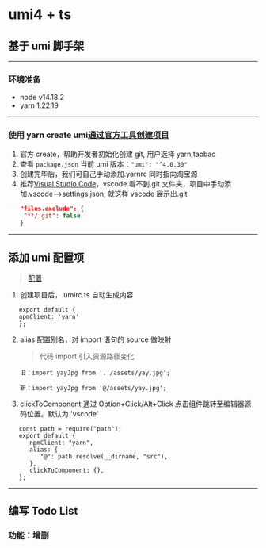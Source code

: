 # umi4 + ts

## 基于 umi 脚手架

---

### 环境准备

- node v14.18.2
- yarn 1.22.19

---

### 使用 yarn create umi[通过官方工具创建项目](https://umijs.org/docs/tutorials/getting-started#%E5%88%9B%E5%BB%BA%E9%A1%B9%E7%9B%AE)

1. 官方 create，帮助开发者初始化创建 git, 用户选择 yarn,taobao
2. 查看 `package.json` 当前 umi 版本：`"umi": "^4.0.30"`
3. 创建完毕后，我们可自己手动添加.yarnrc 同时指向淘宝源
4. 推荐[Visual Studio Code](https://code.visualstudio.com/)，vscode 看不到.git 文件夹，项目中手动添加.vscode-->settings.json, 就这样 vscode 展示出.git
   ```json
   "files.exclude": {
    "**/.git": false
   }
   ```

---

## 添加 umi 配置项

> [配置](https://umijs.org/docs/api/config)

1. 创建项目后，.umirc.ts 自动生成内容

```
   export default {
   npmClient: 'yarn'
   };
```

2. alias 配置别名，对 import 语句的 source 做映射

   > 代码 import 引入资源路径变化

   ```
   旧：import yayJpg from '../assets/yay.jpg';

   新：import yayJpg from '@/assets/yay.jpg';
   ```

3. clickToComponent 通过 Option+Click/Alt+Click 点击组件跳转至编辑器源码位置。默认为 'vscode'

```
   const path = require("path");
   export default {
      npmClient: "yarn",
      alias: {
         "@": path.resolve(__dirname, "src"),
      },
      clickToComponent: {},
   };
```

---

## 编写 Todo List

### 功能：增删
